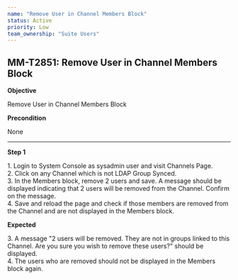 ```yaml
---
name: "Remove User in Channel Members Block"
status: Active
priority: Low
team_ownership: "Suite Users"
---
```


## MM-T2851: Remove User in Channel Members Block

**Objective**

Remove User in Channel Members Block

**Precondition**

None

---

**Step 1**

1\. Login to System Console as sysadmin user and visit Channels Page.\
2\. Click on any Channel which is not LDAP Group Synced.\
3\. In the Members block, remove 2 users and save. A message should be displayed indicating that 2 users will be removed from the Channel. Confirm on the message.\
4\. Save and reload the page and check if those members are removed from the Channel and are not displayed in the Members block.

**Expected**

3\. A message "2 users will be removed. They are not in groups linked to this Channel. Are you sure you wish to remove these users?" should be displayed.\
4\. The users who are removed should not be displayed in the Members block again.
